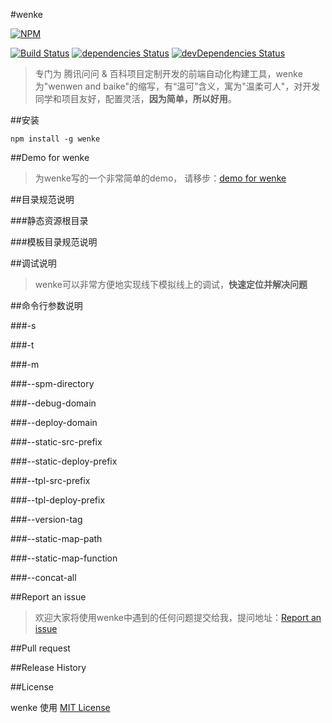 #wenke

[![NPM](https://nodei.co/npm/wenke.png)](https://nodei.co/npm/wenke/)

[![Build Status](https://travis-ci.org/skyaspnet/wenke.png?branch=master)](https://travis-ci.org/skyaspnet/wenke)
[![dependencies Status](https://david-dm.org/skyaspnet/wenke.png)](https://github.com/skyaspnet/wenke)
[![devDependencies Status](https://david-dm.org/skyaspnet/wenke/dev-status.png)](https://github.com/skyaspnet/wenke)


> 专门为 腾讯问问 & 百科项目定制开发的前端自动化构建工具，wenke为"wenwen and baike"的缩写，有“温可”含义，寓为"温柔可人"，对开发同学和项目友好，配置灵活，**因为简单，所以好用**。


##安装
```
npm install -g wenke
```

##Demo for wenke
> 为wenke写的一个非常简单的demo， 请移步：<a href="https://github.com/skyaspnet/wenke-demo.git" target="_blank" title="专为wenke写的简单入门demo">demo for wenke</a>


##目录规范说明

###静态资源根目录


###模板目录规范说明  
  
##调试说明
> wenke可以非常方便地实现线下模拟线上的调试，__快速定位并解决问题__



##命令行参数说明



###-s

###-t

###-m

###--spm-directory

###--debug-domain

###--deploy-domain

###--static-src-prefix

###--static-deploy-prefix

###--tpl-src-prefix

###--tpl-deploy-prefix

###--version-tag


###--static-map-path


###--static-map-function


###--concat-all

##Report an issue
>欢迎大家将使用wenke中遇到的任何问题提交给我，提问地址：<a href="https://github.com/skyaspnet/wenke/issues" target="_blank">Report an issue</a>


##Pull request


##Release History

##License

wenke 使用 <a href="https://github.com/skyaspnet/wenke/blob/master/LICENSE" target="_blank" title="wenke use MIT license">MIT License</a>
